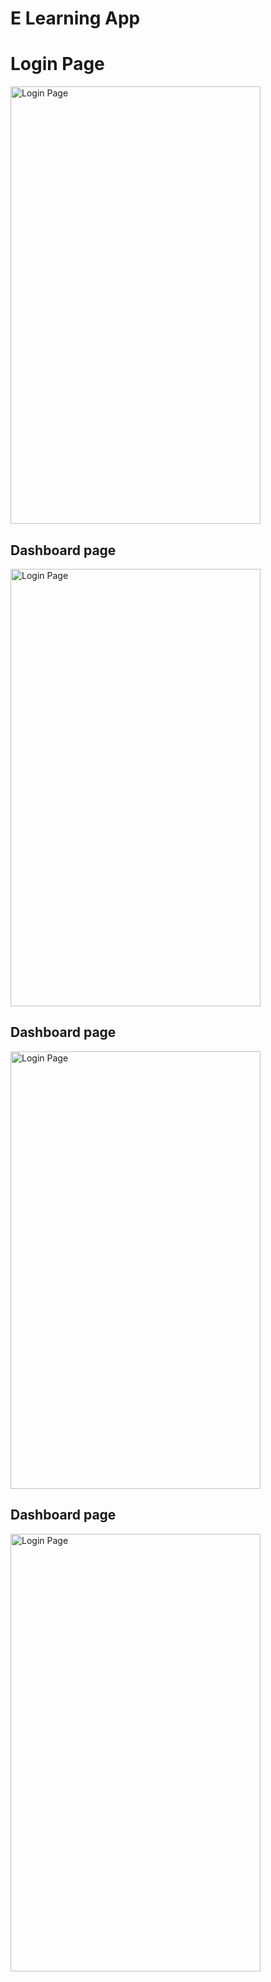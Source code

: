 # E Learning App
# Login Page
<img src="https://github.com/user-attachments/assets/287dd93a-1fe7-40aa-b299-a23482986a23" alt="Login Page" width="400" height="700" />

## Dashboard page
<img src="https://github.com/user-attachments/assets/99cb9e66-7e1c-421d-82db-79b5ed407d75" alt="Login Page" width="400" height="700"/>

## Dashboard page
<img src="https://github.com/user-attachments/assets/cfa1e75d-3f45-4333-b032-aef556b97370" alt="Login Page" width="400" height="700"/>

## Dashboard page
<img src="https://github.com/user-attachments/assets/9f680862-fce7-4a2b-ba21-702b3b756c6f" alt="Login Page" width="400" height="700"/>
